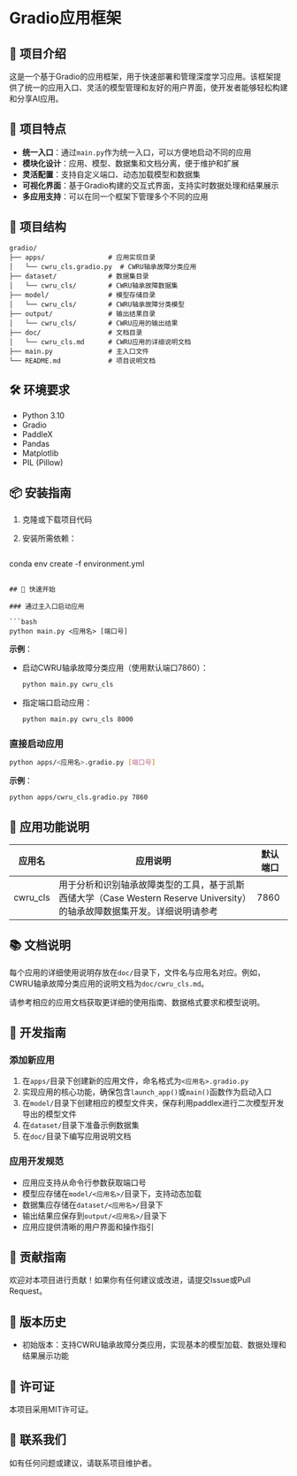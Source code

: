 # Gradio应用框架

## 📖 项目介绍

这是一个基于Gradio的应用框架，用于快速部署和管理深度学习应用。该框架提供了统一的应用入口、灵活的模型管理和友好的用户界面，使开发者能够轻松构建和分享AI应用。

## 🚀 项目特点

- **统一入口**：通过`main.py`作为统一入口，可以方便地启动不同的应用
- **模块化设计**：应用、模型、数据集和文档分离，便于维护和扩展
- **灵活配置**：支持自定义端口、动态加载模型和数据集
- **可视化界面**：基于Gradio构建的交互式界面，支持实时数据处理和结果展示
- **多应用支持**：可以在同一个框架下管理多个不同的应用

## 📁 项目结构

```
gradio/
├── apps/                # 应用实现目录
│   └── cwru_cls.gradio.py  # CWRU轴承故障分类应用
├── dataset/             # 数据集目录
│   └── cwru_cls/        # CWRU轴承故障数据集
├── model/               # 模型存储目录
│   └── cwru_cls/        # CWRU轴承故障分类模型
├── output/              # 输出结果目录
│   └── cwru_cls/        # CWRU应用的输出结果
├── doc/                 # 文档目录
│   └── cwru_cls.md      # CWRU应用的详细说明文档
├── main.py              # 主入口文件
└── README.md            # 项目说明文档
```

## 🛠️ 环境要求

- Python 3.10 
- Gradio
- PaddleX
- Pandas
- Matplotlib
- PIL (Pillow)

## 📦 安装指南

1. 克隆或下载项目代码

2. 安装所需依赖：
   ```bash
  conda env create -f environment.yml

   ```

## 🚀 快速开始

### 通过主入口启动应用

```bash
python main.py <应用名> [端口号]
```

**示例**：
- 启动CWRU轴承故障分类应用（使用默认端口7860）：
  ```bash
  python main.py cwru_cls
  ```
- 指定端口启动应用：
  ```bash
  python main.py cwru_cls 8000
  ```

### 直接启动应用

```bash
python apps/<应用名>.gradio.py [端口号]
```

**示例**：
```bash
python apps/cwru_cls.gradio.py 7860
```

## 📱 应用功能说明

| 应用名 | 应用说明 | 默认端口 |
|-------|---------|---------|
| cwru_cls | 用于分析和识别轴承故障类型的工具，基于凯斯西储大学（Case Western Reserve University）的轴承故障数据集开发。详细说明请参考 <mcfile name="cwru_cls.md" path="doc/cwru_cls.md"></mcfile> | 7860 |


## 📚 文档说明

每个应用的详细使用说明存放在`doc/`目录下，文件名与应用名对应。例如，CWRU轴承故障分类应用的说明文档为`doc/cwru_cls.md`。

请参考相应的应用文档获取更详细的使用指南、数据格式要求和模型说明。

## 🔧 开发指南

### 添加新应用

1. 在`apps/`目录下创建新的应用文件，命名格式为`<应用名>.gradio.py`
2. 实现应用的核心功能，确保包含`launch_app()`或`main()`函数作为启动入口
3. 在`model/`目录下创建相应的模型文件夹，保存利用paddlex进行二次模型开发导出的模型文件
4. 在`dataset/`目录下准备示例数据集
5. 在`doc/`目录下编写应用说明文档

### 应用开发规范

- 应用应支持从命令行参数获取端口号
- 模型应存储在`model/<应用名>/`目录下，支持动态加载
- 数据集应存储在`dataset/<应用名>/`目录下
- 输出结果应保存到`output/<应用名>/`目录下
- 应用应提供清晰的用户界面和操作指引

## 🤝 贡献指南

欢迎对本项目进行贡献！如果你有任何建议或改进，请提交Issue或Pull Request。

## 📝 版本历史

- 初始版本：支持CWRU轴承故障分类应用，实现基本的模型加载、数据处理和结果展示功能

## 📄 许可证

本项目采用MIT许可证。

## 📧 联系我们

如有任何问题或建议，请联系项目维护者。
